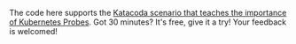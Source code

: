 The code here supports the [Katacoda scenario that teaches the importance of Kubernetes Probes](https://katacoda.com/javajon/courses/kubernetes-fundamentals/probes). Got 30 minutes? It's free, give it a try! Your feedback is welcomed!
